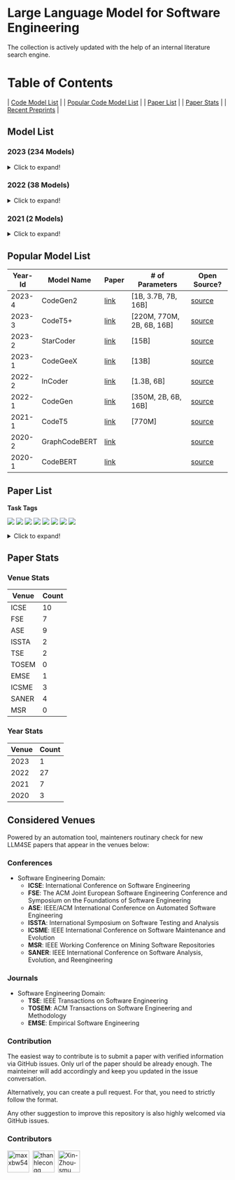 # Large Language Model for Software Engineering

The collection is actively updated with the help of an internal literature search engine.

# Table of Contents

| [Code Model List](#model-list) |
| [Popular Code Model List](#popular-model-list) |
| [Paper List](#paper-list) |
| [Paper Stats](#paper-stats) |
| [Recent Preprints](./arxiv.md) |

<a name="model-list"></a>
## Model List

### 2023 (234 Models)

<details>
<summary>Click to expand!</summary>

|  |  |  |
|:--------:|:--------:|:--------:|
|   NoCrypt/fast-repo   |   TabbyML/SantaCoder-1B   |   michaelfeil/ct2fast-starchat-alpha   |
|   mantra-coding/alBERTo   |   michaelfeil/ct2fast-starcoderbase   |   michaelfeil/ct2fast-starcoder   |
|   bigcode/tiny_starcoder_py   |   kevinpro/Vicuna-13B-CoT   |   jiezhou1996/test   |
|   Soliai/Soli   |   bigcode/gpt_bigcode-santacoder   |   michaelfeil/ct2fast-gpt_bigcode-santacoder   |
|   dushigao/yolov4   |   bigcode/starcoder   |   rustformers/bloom-ggml   |
|   rustformers/bloomz-ggml   |   mishasadhaker/codet5_large_typescript   |   sahil2801/instruct-codegen-16B   |
|   jokerLang/aa   |   CNXT/CHaTx   |   sadiqj/camlcoder   |
|   omegaodin/replit-replit-code-v1-3b   |   replit/replit-code-v1-3b   |   teknium/Replit-v1-CodeInstruct-3B-fp16   |
|   teknium/Replit-v1-CodeInstruct-3B   |   kkhan/gpt2-medium-iba-txt   |   4bit/Replit-v1-CodeInstruct-3B   |
|   bigscience/bloomz-560m   |   bigscience/bloomz-1b1   |   bigscience/bloomz-1b7   |
|   bigscience/bloomz-3b   |   bigscience/bloomz-7b1   |   bigscience/bloomz   |
|   Neupane9Sujal/Text_Summarization   |   betelguesestudios/ChatDBD   |   azizp128/emotion-predictor-indobert   |
|   zirui3/starcoder-ft-zh   |   zjunlp/CaMA-13B-LoRA   |   zjunlp/CaMA-13B-Diff   |
|   Aryan2003/roberta_job   |   zchflyer/test11   |   EnterNameBros/DialoGPT-small-Senko-san-ver-2   |
|   dev2bit/es2bash-mt5   |   omegaodin/gpt2   |   Fsoft-AIC/Codebert-docstring-inconsistency   |
|   HuggingFaceH4/starchat-alpha   |   AsakusaRinne/LLamaSharpSamples   |   AlexWortega/wortegaLM-1b   |
|   huolongguo10/check_sec_tiny   |   NeoDim/starcoder-GGML   |   NeoDim/starcoderbase-GGML   |
|   NeoDim/starchat-alpha-GGML   |   christinacdl/moderate_severe_depression_model   |   KinglyCrow/pythia-3b-deduped-sft-r1-python-finetuned   |
|   Binaryy/blender-bot-distill-finetuned   |   Fredithefish/CrimsonPajama   |   showpiece/donut4cover_of_books   |
|   OdiaGenAI/odiagenAI-model-v1   |   NatLee/openpose-keras-model   |   pratikcha/DummyModelTest   |
|   up201806461/BFP-combined   |   baotoan2002/GPT-2   |   brandit/atharv.1   |
|   BlackBull/yeet   |   wandisun/generate_testcase   |   pszemraj/bart-large-code-instructiongen   |
|   redlinezh/redlinezh   |   erichilarysmithsr/Quality-of-Life-Games   |   AlexWortega/wortegaLM   |
|   rishiraj/starchat   |   bigcode/starcoder-megatron   |   bigcode/starcoderbase-megatron   |
|   bigcode/santacoder   |   bigscience/bloom-1b7   |   bigscience/bloom-560m   |
|   bigcode/starpii   |   bigcode/starcoderbase   |   APJ23/MultiHeaded_Sentiment_Analysis_Model   |
|   lentan/replit   |   bigcode/starencoder   |   jitesh/emotion-english   |
|   TinaLiHF/fined-tuned-T5small   |   tmnam20/codebert-code-summarization   |   Vipitis/santacoder-finetuned-the-stack-glsl   |
|   Vipitis/santacoder-finetuned-Shadertoys-fine   |   Vipitis/santacoder-finetuned-Shadertoys   |   tabbleman/test   |
|   huolongguo10/check_sec   |   HelloImSteven/AppleScript-Summarizer   |   duncan93/video   |
|   alexpaul/QI-Large-v1   |   JeanL-0/ChatAnswering-PTBR   |   jitroy07/BOT   |
|   Rirou360/test   |   RafMuz/alpaca7B-lora   |   Akhil0-o/saved_model_links   |
|   TrippingFollowing39/AMOGUS   |   Akhil0-o/saved_model_body   |   MrRainbow/RainbowGPT   |
|   Akhil0-o/Phishing_detection   |   Ilangraterol/Dataset_model   |   AlexWortega/instruct_rugptlarge   |
|   MLRush/chinese-chat-30m   |   MLRush/chinese-lm-30m   |   ParsaKgvr/mmdGPT   |
|   ParsaKgvr/mmdBERT   |   dorkai/codeX-1.0   |   OtterDev/otterchat   |
|   Phonecharger/WLAsw1   |   MatthiasPi/ActiveLearningModel-WAR-WassersteinActiveRegression   |   Wannita/baseline_codecompletion   |
|   ybelkada/bloom-1b7-8bit   |   kelly233/test_model   |   ArmelR/AlpacaCode512   |
|   bigscience/bloom-3b   |   lambdasec/santafixer   |   ybelkada/bloom-560m-8bit   |
|   PromptKing/GTA5_PROCESS_LEARNING_AI   |   Qrstud/ANCs   |   HTP/CHaTx   |
|   LYFCJJ/anythingv45-cjj-diffusers   |   hakurei/instruct-12b   |   Dirus/GPTOWN   |
|   TeamGZG/toxic-comment-classification-project   |   MarTinSForZZa/Innerversal   |   newsrx/bloomz-7b1   |
|   0x7194633/pyGPT-50M   |   dhnchandan/huggingface   |   RomanTeucher/PythonCoder   |
|   bigscience/bloom   |   edbeeching/llama-se-rl-adapter   |   TheEeeeLin/test   |
|   olivierdehaene/optimized-santacoder   |   Mauquoi-00/Teenage_Gender_Classification   |   Esly35i/Esmoli   |
|   zee2221/ai_me   |   urmom12349823/AItext   |   manstepharder/hangi   |
|   Sentdex/GPyT   |   lxe/Cerebras-GPT-2.7B-Alpaca-SP   |   akone/bloomgpt   |
|   TSjB/mbart-large-52-qm-ru-v1   |   Wannita/PyCoder   |   mazeratti/creative   |
|   TabbyML/NeoX-1.3B   |   pszemraj/bart-base-code-instructiongen   |   AlexWortega/instruct_rugptMedium   |
|   vernin/maylora   |   valooo/test   |   amongusrickroll68/MeloMind   |
|   amongusrickroll68/TextImagine-1.0-March-2023   |   badmatr11x/distilroberta-base-offensive-hateful-speech-text-multiclassification   |   Techh/speed_car_policee   |
|   Ar4ikov/gpt2-650k-stable-diffusion-prompt-generator   |   bigscience/distill-bloom-1b3   |   CAUKiel/JavaBERT   |
|   emre/java-RoBERTa-Tara-small   |   Ashokajou51/NonToxicCivilBert   |   thevyasamit/bert_fake_news_classification   |
|   namikazi25/DCNN_on_CIFAR_10   |   mdoshi2612/fake-news-detector   |   CAUKiel/JavaBERT-uncased   |
|   shibing624/code-autocomplete-distilgpt2-python   |   shibing624/code-autocomplete-gpt2-base   |   aarnphm/multi-length-text-classification-pipeline   |
|   NITINNANNAPANENI/Ll   |   rockmiin/ml-codeparrot   |   Naina07/Fine_tune   |
|   bigscience/bloom-1b1   |   bigscience/distill-bloom-1b3-10x   |   wittyicon/Text-Alchemy   |
|   razent/cotext-1-cc   |   omarelsayeed/wav2vec2_ar_anz2   |   whybeyoung/test   |
|   KonghaYao/MagicPrompt_SD_V1   |   zabir-alnazi/fatima-fellowship-ai-gen-detector   |   Abdullah007/image-classification-ResNet50   |
|   AlexWortega/instruct_rugptSmall   |   sjiang1/codecse   |   daeunj/828A   |
|   Ajibola/PaViT   |   changwh5/BigBiGAN-MNIST-150epoch   |   Azarthehulk/Image_preprocessing_basics   |
|   nishakathiriya/DR-model   |   AcrossTheUniverseZ/ATUZGenerator   |   Roy029/sno_empty   |
|   imharesh/Shabbat   |   pavanBuduguppa/asr_inverse_text_normalization   |   NeyroTech/PicKHK   |
|   rapples/png2emb   |   AlexWortega/taskGPT2-xl-v0.2a   |   marlenezw/AutoVC_Voice_Conversion   |
|   mrm8488/santacoder-finetuned-the-stack-clojure   |   BrendaTellez/sounds   |   BrendaTellez/SoundClassificationCNNRNN   |
|   samkenxstream/AlgoSilicon   |   samkenxstream/HierarchyMartialsAI   |   ilahazs/rokashibasakiv1   |
|   bigscience/bloom-7b1   |   bigscience/bloom-560m-intermediate   |   bigscience/bloom-1b1-intermediate   |
|   bigscience/bloom-3b-intermediate   |   bigscience/bloom-7b1-intermediate   |   bigscience/bloomz-mt   |
|   bigscience/bloomz-7b1-mt   |   bigscience/bloomz-7b1-p3   |   bigscience/bloomz-p3   |
|   bigscience/bloom-1b7-intermediate   |   mrm8488/santacoder-finetuned-the-stack-swift   |   Neighhhbor/Test_model   |
|   muhtasham/santacoder-finetuned-the-stack-cobol   |   muhtasham/santacoder-finetuned-the-stack-assembly   |   HuggingFaceH4/bloomz-7b1   |
|   zkep/detr   |   loubnabnl/santacoder-code-to-text   |   mrm8488/santacoder-finetuned-the-stack-bash-shell   |
|   Thyral/Testing   |   noahshinn024/santacoder-ts   |   el-profesor/code_t5   |
|   K8778/universe   |   CarperAI/diff-codegen-6b-v2   |   CarperAI/diff-codegen-2b-v2   |
|   CarperAI/diff-codegen-350m-v2   |   96harsh56/bert_test2   |   aminian/ML-final-project   |
|   microsoft/codereviewer   |   facebook/incoder-1B   |   facebook/incoder-6B   |
|   MrFitzmaurice/roberta-finetuned-topic-5   |   mble/nameToStdName   |   aadvari/movie-recommender   |
|   aparnabhat/kannada-ner   |   Kaliel456/Lynn   |   bigcode/santacoder-megatron   |
|  Salesforce/codegen2-1B | Salesforce/codegen2-3_7B |Salesforce/codegen2-7B

</details>

### 2022 (38 Models)

<details>
<summary>Click to expand!</summary>
	
|  |  |  |
|:--------:|:--------:|:--------:|
|   mrm8488/bloom-560m-finetuned-the-stack-rust   |   smallcloudai/codify_medium_multi   |   smallcloudai/codify_3b_multi   |
|   anjandash/JavaBERT-small   |   anjandash/JavaBERT-mini   |   saikatc/NatGen   |
|   Nokia/nlgp-docstring   |   alecsharpie/codegen_350m_html   |   alecsharpie/codegen_350m_css   |
|   CarperAI/diff-codegen-350m-v1   |   giulio98/codegen-350M-multi-xlcost-v2   |   giulio98/codegen-350M-multi-xlcost   |
|   Nokia/nlgp-natural   |   model-attribution-challenge/bloom-560m   |   CarperAI/FIM-NeoX-1.3B   |
|   model-attribution-challenge/bloom-2b5   |   huggingface/CodeBERTa-language-id   |   codeparrot/codeparrot-small-code-to-text   |
|   moyix/csrc_774m   |   codeparrot/unixcoder-java-complexity-prediction   |   codeparrot/codeparrot-small-text-to-code   |
|   bigscience/bloom-optimizer-states   |   model-attribution-challenge/bloom-350m   |   little-star/good_model   |
|   codeparrot/codeparrot-small-multi   |   bigscience/bloom-intermediate   |   bigscience/tr11-176B-logs   |
|   codeparrot/codeparrot-small   |   huggingface/CodeBERTa-small-v1   |   codeparrot/codeparrot   |
|   lvwerra/test_card   |   razent/spbert-mlm-base   |   razent/spbert-mlm-wso-base   |
|   razent/spbert-mlm-zero   |   razent/cotext-2-cc   |   razent/cotext-1-ccg   |
|   ietz/distilroberta-base-finetuned-jira-qt-issue-titles-and-bodies   |   ietz/distilroberta-base-finetuned-jira-qt-issue-title   |

</details>

### 2021 (2 Models)

<details>
<summary>Click to expand!</summary>

|  |  |  |
|:--------:|:--------:|:--------:|
|   mrm8488/codeBERTaJS   |   mrm8488/CodeBERTaPy   |

</details>

<a name="popular-model-list"></a>
## Popular Model List

| Year-Id | Model Name    | Paper                            | # of Parameters | Open Source?                                             |
|---------|---------------|----------------------------------|-----------------------------|----------------------------------------------------------|
| 2023-4  | CodeGen2      | [link](https://arxiv.org/abs/2305.02309) | [1B, 3.7B, 7B, 16B]         | [source](https://github.com/salesforce/CodeGen2) |
| 2023-3  | CodeT5+       | [link](https://arxiv.org/abs/2305.07922) | [220M, 770M, 2B, 6B, 16B]   | [source](https://github.com/salesforce/CodeT5/tree/main/CodeT5%2B) |
| 2023-2  | StarCoder     | [link](https://arxiv.org/abs/2305.06161) | [15B]                       | [source](https://github.com/bigcode-project/starcoder)             |
| 2023-1  | CodeGeeX      | [link](https://arxiv.org/abs/2303.17568) | [13B]                       | [source](https://github.com/THUDM/CodeGeeX)                        |
| 2022-2  | InCoder       | [link](https://arxiv.org/abs/2204.05999) | [1.3B, 6B]   | [source](https://github.com/dpfried/incoder)                       |
| 2022-1  | CodeGen       | [link](https://arxiv.org/abs/2203.13474) | [350M, 2B, 6B, 16B]         | [source](https://github.com/salesforce/CodeGen)                    |
| 2021-1  | CodeT5        | [link](https://arxiv.org/abs/2109.00859) | [770M]                | [source](https://github.com/salesforce/CodeT5)                     |
| 2020-2  | GraphCodeBERT | [link](https://arxiv.org/abs/2009.08366) |                             | [source](https://github.com/microsoft/CodeBERT#graphcodebert)      |
| 2020-1  | CodeBERT      | [link](https://arxiv.org/abs/2002.08155) |                             | [source](https://github.com/microsoft/CodeBERT)                    |


<a name="paper-list"></a>
## Paper List

**Task Tags**

[![](https://img.shields.io/badge/-Code%20Generation-brightgreen)](https://img.shields.io/badge/-Code%20Generation-brightgreen)
[![](https://img.shields.io/badge/-Code%20Summarization-green)](https://img.shields.io/badge/-Code%20Summarization-green)
[![](https://img.shields.io/badge/-Bug%20Detection-yellowgreen)](https://img.shields.io/badge/-Bug%20Detection-yellowgreen)
[![](https://img.shields.io/badge/-Program%20Repair-orange)](https://img.shields.io/badge/-Program%20Repair-orange)
[![](https://img.shields.io/badge/-Vulnerability%20Detection-red)](https://img.shields.io/badge/-Vulnerability%20Detection-red)
[![](https://img.shields.io/badge/-Vulnerability%20Repair-lightgrey)](https://img.shields.io/badge/-Vulnerability%20Repair-lightgrey)
[![](https://img.shields.io/badge/-Clone%20Detection-blue)](https://img.shields.io/badge/-Clone%20Detection-blue)
[![](https://img.shields.io/badge/-Code%20Review-brightgreen)](https://img.shields.io/badge/-Code%20Review-brightgreen)


<details>
<summary>Click to expand!</summary>
  
| Year-Id | Title        | Venue Name(Type) |
|---------|---------------------------------------------------------------------------------------------------------------------------------|------------|
| 2023-1  | [Invalidator: Automated Patch Correctness Assessment via Semantic and Syntactic Reasoning](https://10.1109/TSE.2023.3255177)              | TSE(J)        |
| 2022-27 | [Fast Changeset-based Bug Localization with BERT](https://doi.org/10.1145/3510003.3510042)       | ICSE(C)       |
| 2022-26  | [An Empirical Study on the Usage of Transformer Models for Code Completion](https://doi.org/10.1109/TSE.2021.3128234)              | TSE(J)        |
| 2022-25  | [DualSC: Automatic Generation and Summarization of Shellcode via Transformer and Dual Learning](https://doi.org/10.1109/SANER53432.2022.00052)       | SANER(C)        |
| 2022-24  | [Source Code Summarization with Structural Relative Position Guided Transformer](https://doi.org/10.1109/SANER53432.2022.00013)       | SANER(C)        |
| 2022-23  | [Aspect-Based API Review Classification: How Far Can Pre-Trained Transformer Model Go?](https://doi.org/10.1109/SANER53432.2022.00054)       | SANER(C)        |
| 2022-22  | [Can Identifier Splitting Improve Open-Vocabulary Language Model of Code?](https://doi.org/10.1109/SANER53432.2022.00130)       | SANER(C)        |
| 2022-21  | [Evaluation of Context-Aware Language Models and Experts for Effort Estimation of Software Maintenance Issues](https://doi.org/10.1109/ICSME55016.2022.00020)       | ICSME(C)        |
| 2022-20 | [Automating code review activities by large-scale pre-training](https://dl.acm.org/doi/10.1145/3540250.3549081)                                                                                    | FSE(C)        |
| 2022-19 | [VulCurator: A Vulnerability-fixing Commit Detector](https://doi.org/10.1145/3540250.3558936)       | FSE(C)        |
| 2022-18 | [AutoPruner: Transformer-based Call Graph Pruning](https://doi.org/10.1145/3540250.3549175)       | FSE(C)        |
| 2022-17 | [Can pre-trained code embeddings improve model performance? Revisiting the use of code embeddings in software engineering tasks](https://doi.org/10.1007/s10664-022-10118-5)    | EMSE(J)       |
| 2022-16 | [Bridging Pre-trained Models and Downstream Tasks for Source Code Understanding](https://doi.org/10.1145/3510003.3510062)       | ICSE(C)       |
| 2022-15 | [Jigsaw: Large Language Models meet Program Synthesis](https://doi.org/10.1145/3510003.3510203)       | ICSE(C)       |
| 2022-14 | [Natural Attack for Pre-trained Models of Code](https://doi.org/10.1145/3510003.3510146)       | ICSE(C)       |
| 2022-13 | [Using Pre-Trained Models to Boost Code Review Automation](https://doi.org/10.1145/3510003.3510621)       | ICSE(C)       |
| 2022-12 | [What Do They Capture? - A Structural Analysis of Pre-Trained Language Models for Source Code](https://doi.org/10.1145/3510003.3510050)       | ICSE(C)       |
| 2022-11 | [A Light Bug Triage Framework for Applying Large Pre-trained Language Model](https://doi.org/10.1145/3551349.3556898)       | ASE(C)        |
| 2022-10 | [AST-Probe: Recovering abstract syntax trees from hidden representations of pre-trained language models](https://doi.org/10.1145/3551349.3556900)       | ASE(C)        |
| 2022-9  | [Compressing Pre-trained Models of Code into 3 MB](https://doi.org/10.1145/3551349.3556964)       | ASE(C)        |
| 2022-8  | [PRCBERT: Prompt Learning for Requirement Classification using BERT-based Pretrained Language Models](https://doi.org/10.1145/3551349.3560417)       | ASE(C)        |
| 2022-7  | [Prompt-tuned Code Language Model as a Neural Knowledge Base for Type Inference in Statically-Typed Partial Code](https://doi.org/10.1145/3551349.3556912)       | ASE(C)        |
| 2022-6  | [Few-shot training LLMs for project-specific code-summarization](https://doi.org/10.1145/3551349.3559555)       | ASE(C)        |
| 2022-5  | [Diet code is healthy: simplifying programs for pre-trained models of code](https://doi.org/10.1145/3540250.3549094)       | FSE(C)        |
| 2022-4  | [Discrepancies among pre-trained deep neural networks: a new threat to model zoo reliability](https://doi.org/10.1145/3540250.3560881)       | FSE(C)        |
| 2022-3  | [Effective and scalable fault injection using bug reports and generative language models](https://doi.org/10.1145/3540250.3558907)       | FSE(C)        |
| 2022-2  | [An extensive study on pre-trained models for program understanding and generation](https://doi.org/10.1145/3533767.3534390)       | ISSTA(C)      |
| 2022-1  | [Using pre-trained language models to resolve textual and semantic merge conflicts (experience paper)](https://doi.org/10.1145/3533767.3534396)       | ISSTA(C)      |
| 2021-7 | [Studying the Usage of Text-To-Text Transfer Transformer to Support Code-Related Tasks](https://doi.org/10.1109/ICSE43902.2021.00041)       | ICSE(C)       |
| 2021-6 | [Traceability Transformed: Generating more Accurate Links with Pre-Trained BERT Models](https://doi.org/10.1109/ICSE43902.2021.00040)       | ICSE(C)       |
| 2021-5 | [Code Prediction by Feeding Trees to Transformers](https://doi.org/10.1109/ICSE43902.2021.00026)       | ICSE(C)       |
| 2021-4  | [Traceability Transformed: Generating more Accurate Links with Pre-Trained BERT Models](https://doi.org/10.1109/ICSE43902.2021.00040)  | ICSE(C)       |
| 2021-3  | [DeepMemory: Model-based Memorization Analysis of Deep Neural Language Models](https://doi.org/10.1109/ASE51524.2021.9678871) | ASE(C)        |
| 2021-2  | [What do pre-trained code models know about code?](https://doi.org/10.1109/ASE51524.2021.9678927) | ASE(C)        |
| 2021-1  | [Does reusing pre-trained NLP model propagate bugs?](https://doi.org/10.1145/3468264.3473494)       | FSE(C)        |
| 2020-3  | [Achieving Reliable Sentiment Analysis in the Software Engineering Domain using BERT](https://doi.org/10.1109/ICSME46990.2020.00025)       | ICSME(C)        |
| 2020-2  | [Sentiment Analysis for Software Engineering: How Far Can Pre-trained Transformer Models Go?](https://doi.org/10.1109/ICSME46990.2020.00017)       | ICSME(C)        |
| 2020-1  | [Multi-task Learning based Pre-trained Language Model for Code Completion](https://doi.org/10.1145/3324884.3416591)       | ASE(C)        |
  
</details>

<a name="paper-stats"></a>
## Paper Stats


### Venue Stats

| Venue | Count |
|-------|-------|
| ICSE  |   10   |
| FSE   |   7    |
| ASE   |   9    |
| ISSTA |   2    |
| TSE   |   2    |
| TOSEM |   0    |
| EMSE  |    1   |
| ICSME  |    3   |
| SANER  |    4   |
| MSR  |    0   |

### Year Stats

| Venue | Count |
|-------|-------|
| 2023  |   1    |
| 2022  |   27    |
| 2021   |   7    |
| 2020 |    3   |

## Considered Venues
Powered by an automation tool, mainteners routinary check for new LLM4SE papers that appear in the venues below:

### Conferences
- Software Engineering Domain:
	- **ICSE**: International Conference on Software Engineering
	- **FSE**: The ACM Joint European Software Engineering Conference and Symposium on the Foundations of Software Engineering
	- **ASE**: IEEE/ACM International Conference on Automated Software Engineering
	- **ISSTA**: International Symposium on Software Testing and Analysis
	- **ICSME**: IEEE International Conference on Software Maintenance and Evolution
	- **MSR**: IEEE Working Conference on Mining Software Repositories
	- **SANER**: IEEE International Conference on Software Analysis, Evolution, and Reengineering

### Journals
- Software Engineering Domain:
	- **TSE**: IEEE Transactions on Software Engineering
	- **TOSEM**: ACM Transactions on Software Engineering and Methodology
	- **EMSE**: Empirical Software Engineering

### Contribution
The easiest way to contribute is to submit a paper with verified information via GitHub issues. Only url of the paper should be already enough. The mainteiner will add accordingly and keep you updated in the issue conversation.

Alternatively, you can create a pull request. For that, you need to strictly follow the format.

Any other suggestion to improve this repository is also highly welcomed via GitHub issues.

### Contributors

<p align="left"><a href="https://github.com/maxxbw54"><img src="https://avatars.githubusercontent.com/maxxbw54?v=4" width="50px" alt="maxxbw54" /></a>&nbsp;&nbsp;<a href="https://github.com/thanhlecongg"><img src="https://avatars.githubusercontent.com/thanhlecongg?v=4" width="50px" alt="thanhlecongg" /></a></a>&nbsp;&nbsp;<a href="https://github.com/Xin-Zhou-smu"><img src="https://avatars.githubusercontent.com/Xin-Zhou-smu?v=4" width="50px" alt="Xin-Zhou-smu" /></a>&nbsp;&nbsp;</p>





